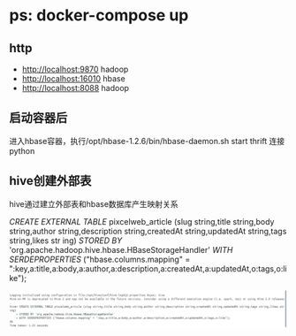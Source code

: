 # ps: docker-compose up

## http

* <http://localhost:9870>  hadoop
* <http://localhost:16010>  hbase
* <http://localhost:8088>  hadoop

## 启动容器后

进入hbase容器，执行/opt/hbase-1.2.6/bin/hbase-daemon.sh start thrift 连接python

## hive创建外部表

hive通过建立外部表和hbase数据库产生映射关系

*CREATE EXTERNAL TABLE* pixcelweb_article (slug string,title string,body string,author string,description string,createdAt string,updatedAt string,tags string,likes str ing)
*STORED BY* 'org.apache.hadoop.hive.hbase.HBaseStorageHandler'
*WITH SERDEPROPERTIES* ("hbase.columns.mapping" = ":key,a:title,a:body,a:author,a:description,a:createdAt,a:updatedAt,o:tags,o:like");

![external_table.png](external_table.png "创建外部表，hive连接hbase")

